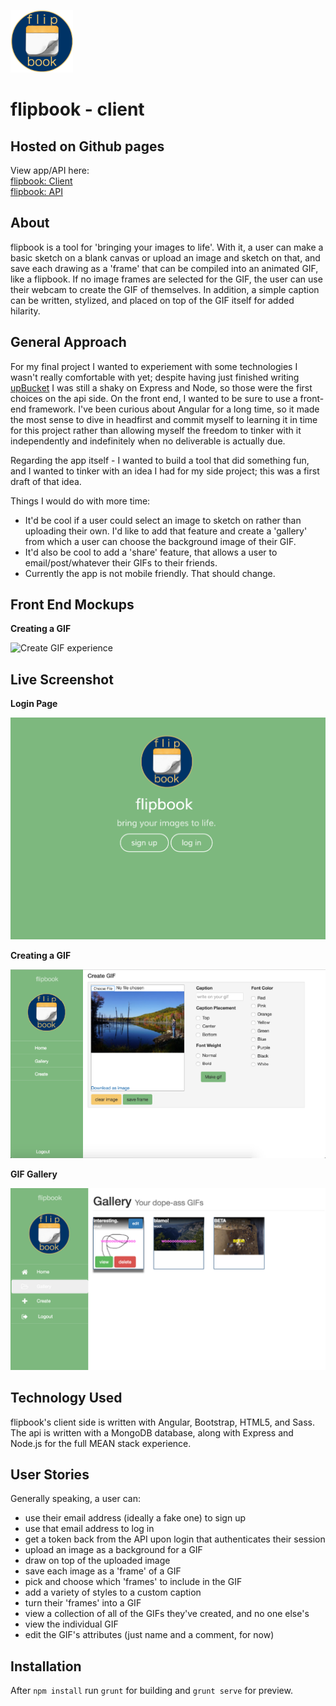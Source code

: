 ![Logo](app/images/logo_small.png)

# flipbook - client

## Hosted on Github pages

View app/API here:
<br>[flipbook: Client](http://apalmer0.github.io/gym-news-front-end/index.html)
<br>[flipbook: API](https://gym-news.herokuapp.com/)

## About

flipbook is a tool for 'bringing your images to life'. With it, a user can
make a basic sketch on a blank canvas or upload an image and sketch on that,
and save each drawing as a 'frame' that
can be compiled into an animated GIF, like a
flipbook. If no image frames are selected for the GIF, the user can
use their webcam to create the GIF of themselves. In addition,
a simple caption can
be written, stylized, and placed on top of the GIF itself for added hilarity.

## General Approach

For my final project I wanted to experiement with some technologies I wasn't
really comfortable with yet; despite having just finished writing
[upBucket](http://apalmer0.github.io/upbucket-client/index.html) I was still a
shaky on Express and Node, so those were the first choices on the api
side. On the front end, I wanted to be sure to use a front-end framework. I've
been curious about Angular for a long time, so it made the most sense to dive in
headfirst and commit myself to learning it in time for this project rather than
allowing myself the freedom to tinker with it independently and indefinitely
when no deliverable is actually due.

Regarding the app itself - I wanted to build a tool that did something fun, and
I wanted to tinker with an idea I had for my side project; this was a first
draft of that idea.

Things I would do with more time:

-   It'd be cool if a user could select an
image to sketch on rather than uploading their own. I'd like to add
that feature and create a 'gallery' from which a user
can choose the background image of their GIF.
-   It'd also be cool to add a 'share' feature, that allows a user
to email/post/whatever their GIFs to their friends.
-   Currently the app is not mobile friendly. That should change.

## Front End Mockups

**Creating a GIF**

![Create GIF experience](app/images/create_gif.png)

## Live Screenshot

**Login Page**

![Login experience](app/images/screenshot_homepage.png)

**Creating a GIF**

![Create GIF experience](app/images/screenshot_create_gif.png)

**GIF Gallery**

![GIF Gallery experience](app/images/screenshot_gallery.png)

## Technology Used

flipbook's client side is written with Angular, Bootstrap, HTML5, and Sass. The
api is written with a MongoDB database, along with Express and Node.js for the
full MEAN stack experience.

## User Stories

Generally speaking, a user can:

-   use their email address (ideally a fake one) to sign up
-   use that email address to log in
-   get a token back from the API upon login that authenticates their session
-   upload an image as a background for a GIF
-   draw on top of the uploaded image
-   save each image as a 'frame' of a GIF
-   pick and choose which 'frames' to include in the GIF
-   add a variety of styles to a custom caption
-   turn their 'frames' into a GIF
-   view a collection of all of the GIFs they've created, and no one else's
-   view the individual GIF
-   edit the GIF's attributes (just name and a comment, for now)

## Installation

After `npm install` run `grunt` for building and `grunt serve` for preview.
